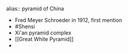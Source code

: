 alias:: pyramid of China
- Fred Meyer Schroeder in 1912, first mention
- #Shensi
- Xi'an pyramid complex
- [[Great White Pyramid]]
-